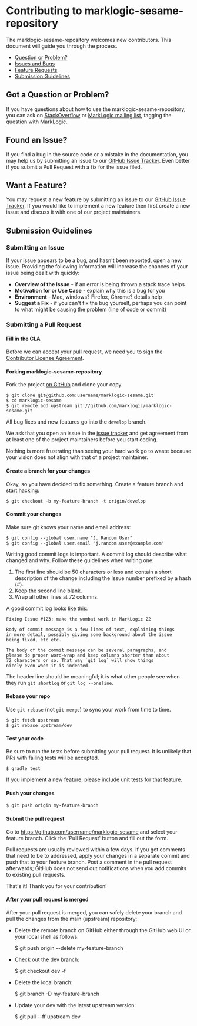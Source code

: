 # Contributing to marklogic-sesame-repository

The marklogic-sesame-repository welcomes new contributors. This document will guide you
through the process.

 - [Question or Problem?](#question)
 - [Issues and Bugs](#issue)
 - [Feature Requests](#feature)
 - [Submission Guidelines](#submit)

## <a name="question"></a> Got a Question or Problem?

If you have questions about how to use the marklogic-sesame-repository, you can ask on
[StackOverflow](http://stackoverflow.com/tags/marklogic) or [MarkLogic mailing list](http://markmail.org/search/marklogic+list:com.marklogic.developer.general), tagging the
question with MarkLogic.

## <a name="issue"></a> Found an Issue?

If you find a bug in the source code or a mistake in the
documentation, you may help us by submitting an issue to our
[GitHub Issue Tracker](issues). Even better if you submit a
Pull Request with a fix for the issue filed.

## <a name="feature"></a> Want a Feature?

You may request a new feature by submitting an issue to our
[GitHub Issue Tracker](issues). If you would like to implement
a new feature then first create a new issue and discuss it with one of
our project maintainers.

## <a name="submit"></a> Submission Guidelines

### Submitting an Issue

If your issue appears to be a bug, and hasn't been reported, open a
new issue. Providing the following information will increase the
chances of your issue being dealt with quickly:

* **Overview of the Issue** - if an error is being thrown a stack trace helps
* **Motivation for or Use Case** - explain why this is a bug for you
* **Environment** - Mac, windows? Firefox, Chrome? details help
* **Suggest a Fix** - if you can't fix the bug yourself, perhaps you can point
to what might be causing the problem (line of code or commit)

### Submitting a Pull Request

#### Fill in the CLA

Before we can accept your pull request, we need you to sign the
[Contributor License Agreement](http://developer.marklogic.com/products/cla).

#### Forking marklogic-sesame-repository

Fork the project [on GitHub](https://github.com/marklogic/marklogic-sesame/fork)
and clone your copy.

    $ git clone git@github.com:username/marklogic-sesame.git
    $ cd marklogic-sesame
    $ git remote add upstream git://github.com/marklogic/marklogic-sesame.git

All bug fixes and new features go into the `develop` branch.

We ask that you open an issue in the [issue tracker](issues) and get agreement from
at least one of the project maintainers before you start coding.

Nothing is more frustrating than seeing your hard work go to waste because
your vision does not align with that of a project maintainer.

#### Create a branch for your changes

Okay, so you have decided to fix something. Create a feature branch
and start hacking:

    $ git checkout -b my-feature-branch -t origin/develop

#### Commit your changes

Make sure git knows your name and email address:

    $ git config --global user.name "J. Random User"
    $ git config --global user.email "j.random.user@example.com"

Writing good commit logs is important. A commit log should describe what
changed and why. Follow these guidelines when writing one:

1. The first line should be 50 characters or less and contain a short
   description of the change including the Issue number prefixed by a hash (#).
2. Keep the second line blank.
3. Wrap all other lines at 72 columns.

A good commit log looks like this:

```
Fixing Issue #123: make the wombat work in MarkLogic 22

Body of commit message is a few lines of text, explaining things
in more detail, possibly giving some background about the issue
being fixed, etc etc.

The body of the commit message can be several paragraphs, and
please do proper word-wrap and keep columns shorter than about
72 characters or so. That way `git log` will show things
nicely even when it is indented.
```

The header line should be meaningful; it is what other people see when they
run `git shortlog` or `git log --oneline`.

#### Rebase your repo

Use `git rebase` (not `git merge`) to sync your work from time to time.

    $ git fetch upstream
    $ git rebase upstream/dev

#### Test your code

Be sure to run the tests before submitting your pull request. It is unlikely that PRs with failing
tests will be accepted.

    $ gradle test

If you implement a new feature, please include unit tests for that feature.

#### Push your changes

    $ git push origin my-feature-branch

#### Submit the pull request

Go to https://github.com/username/marklogic-sesame and select your feature
branch. Click the 'Pull Request' button and fill out the form.

Pull requests are usually reviewed within a few days. If you get comments that
need to be to addressed, apply your changes in a separate commit and push that
to your feature branch. Post a comment in the pull request afterwards; GitHub
does not send out notifications when you add commits to existing pull requests.

That's it! Thank you for your contribution!

#### After your pull request is merged

After your pull request is merged, you can safely delete your branch
and pull the changes from the main (upstream) repository:

* Delete the remote branch on GitHub either through the GitHub web UI or your
local shell as follows:

    $ git push origin --delete my-feature-branch

* Check out the dev branch:

    $ git checkout dev -f

* Delete the local branch:

    $ git branch -D my-feature-branch

* Update your dev with the latest upstream version:

    $ git pull --ff upstream dev
